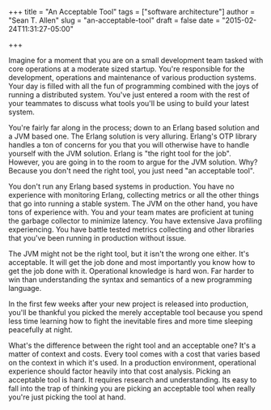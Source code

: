 +++
title = "An Acceptable Tool"
tags = ["software architecture"]
author = "Sean T. Allen"
slug = "an-acceptable-tool"
draft = false
date = "2015-02-24T11:31:27-05:00"

+++

Imagine for a moment that you are on a small development team tasked with core operations at a moderate sized startup. You're responsible for the development, operations and maintenance of various production systems. Your day is filled with all the fun of programming combined with the joys of running a distributed system. You've just entered a room with the rest of your teammates to discuss what tools you'll be using to build your latest system. 

You're fairly far along in the process; down to an Erlang based solution and a JVM based one. The Erlang solution is very alluring. Erlang's OTP library handles a ton of concerns for you that you will otherwise have to handle yourself with the JVM solution. Erlang is "the right tool for the job". However, you are going in to the room to argue for the JVM solution. Why? Because you don't need the right tool, you just need "an acceptable tool".

You don't run any Erlang based systems in production. You have no experience with monitoring Erlang, collecting metrics or all the other things that go into running a stable system. The JVM on the other hand, you have tons of experience with. You and your team mates are proficient at tuning the garbage collector to minimize latency. You have extensive Java profiling experiencing. You have battle tested metrics collecting and other libraries that you've been running in production without issue. 

The JVM might not be the right tool, but it isn't the wrong one either. It's acceptable. It will get the job done and most importantly you know how to get the job done with it. Operational knowledge is hard won. Far harder to win than understanding the syntax and semantics of a new programming language. 

In the first few weeks after your new project is released into production, you'll be thankful you picked the merely acceptable tool because you spend less time learning how to fight the inevitable fires and more time sleeping peacefully at night.

What's the difference between the right tool and an acceptable one? It's a matter of context and costs. Every tool comes with a cost that varies based on the context in which it's used. In a production environment, operational experience should factor heavily into that cost analysis. Picking an acceptable tool is hard. It requires research and understanding. Its easy to fall into the trap of thinking you are picking an acceptable tool when really you're just picking the tool at hand.
